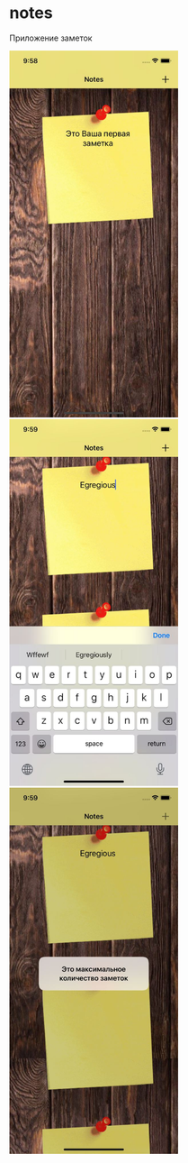 # notes
Приложение заметок

<img src="https://github.com/kit228/notes/blob/main/screenshots/1.jpg" width="300px" height="auto">

<img src="https://github.com/kit228/notes/blob/main/screenshots/2.jpg" width="300px" height="auto">

<img src="https://github.com/kit228/notes/blob/main/screenshots/3.jpg" width="300px" height="auto">
